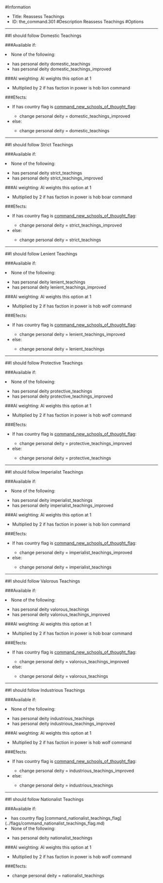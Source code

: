 #Information
 - Title: Reassess Teachings
 - ID: the_command.301
#Description
Reassess Teachings
#Options

___
##I should follow Domestic Teachings

###Available if:
<li>None of the following:</li><ul><li>has personal deity domestic_teachings</li><li>has personal deity  domestic_teachings_improved</li></ul>

###AI weighting:
AI weights this option at 1
 - Multiplied by 2 if has faction in power is hob lion command


###Efects:<ul><li>If has country flag is [command_new_schools_of_thought_flag](../flags/command_new_schools_of_thought_flag.md):</li><ul><li>change personal deity = domestic_teachings_improved</li></ul><li>else:</li><ul><li>change personal deity = domestic_teachings</li></ul></ul>

___
##I should follow Strict Teachings

###Available if:
<li>None of the following:</li><ul><li>has personal deity strict_teachings</li><li>has personal deity  strict_teachings_improved</li></ul>

###AI weighting:
AI weights this option at 1
 - Multiplied by 2 if has faction in power is hob boar command


###Efects:<ul><li>If has country flag is [command_new_schools_of_thought_flag](../flags/command_new_schools_of_thought_flag.md):</li><ul><li>change personal deity = strict_teachings_improved</li></ul><li>else:</li><ul><li>change personal deity = strict_teachings</li></ul></ul>

___
##I should follow Lenient Teachings

###Available if:
<li>None of the following:</li><ul><li>has personal deity lenient_teachings</li><li>has personal deity  lenient_teachings_improved</li></ul>

###AI weighting:
AI weights this option at 1
 - Multiplied by 2 if has faction in power is hob wolf command


###Efects:<ul><li>If has country flag is [command_new_schools_of_thought_flag](../flags/command_new_schools_of_thought_flag.md):</li><ul><li>change personal deity = lenient_teachings_improved</li></ul><li>else:</li><ul><li>change personal deity = lenient_teachings</li></ul></ul>

___
##I should follow Protective Teachings

###Available if:
<li>None of the following:</li><ul><li>has personal deity protective_teachings</li><li>has personal deity  protective_teachings_improved</li></ul>

###AI weighting:
AI weights this option at 1
 - Multiplied by 2 if has faction in power is hob wolf command


###Efects:<ul><li>If has country flag is [command_new_schools_of_thought_flag](../flags/command_new_schools_of_thought_flag.md):</li><ul><li>change personal deity = protective_teachings_improved</li></ul><li>else:</li><ul><li>change personal deity = protective_teachings</li></ul></ul>

___
##I should follow Imperialist Teachings

###Available if:
<li>None of the following:</li><ul><li>has personal deity imperialist_teachings</li><li>has personal deity  imperialist_teachings_improved</li></ul>

###AI weighting:
AI weights this option at 1
 - Multiplied by 2 if has faction in power is hob lion command


###Efects:<ul><li>If has country flag is [command_new_schools_of_thought_flag](../flags/command_new_schools_of_thought_flag.md):</li><ul><li>change personal deity = imperialist_teachings_improved</li></ul><li>else:</li><ul><li>change personal deity = imperialist_teachings</li></ul></ul>

___
##I should follow Valorous Teachings

###Available if:
<li>None of the following:</li><ul><li>has personal deity valorous_teachings</li><li>has personal deity  valorous_teachings_improved</li></ul>

###AI weighting:
AI weights this option at 1
 - Multiplied by 2 if has faction in power is hob boar command


###Efects:<ul><li>If has country flag is [command_new_schools_of_thought_flag](../flags/command_new_schools_of_thought_flag.md):</li><ul><li>change personal deity = valorous_teachings_improved</li></ul><li>else:</li><ul><li>change personal deity = valorous_teachings</li></ul></ul>

___
##I should follow Industrious Teachings

###Available if:
<li>None of the following:</li><ul><li>has personal deity industrious_teachings</li><li>has personal deity  industrious_teachings_improved</li></ul>

###AI weighting:
AI weights this option at 1
 - Multiplied by 2 if has faction in power is hob wolf command


###Efects:<ul><li>If has country flag is [command_new_schools_of_thought_flag](../flags/command_new_schools_of_thought_flag.md):</li><ul><li>change personal deity = industrious_teachings_improved</li></ul><li>else:</li><ul><li>change personal deity = industrious_teachings</li></ul></ul>

___
##I should follow Nationalist Teachings

###Available if:
<li>has country flag [command_nationalist_teachings_flag](../flags/command_nationalist_teachings_flag.md)</li><li>None of the following:</li><ul><li>has personal deity nationalist_teachings</li></ul>

###AI weighting:
AI weights this option at 1
 - Multiplied by 2 if has faction in power is hob wolf command


###Efects:<ul><li>change personal deity = nationalist_teachings</li></ul>

